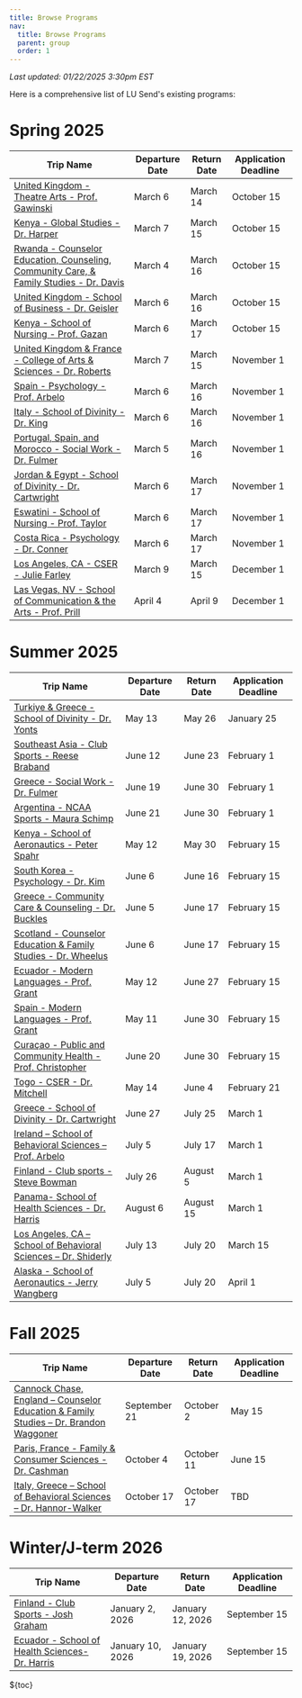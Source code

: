 ```yaml
---
title: Browse Programs
nav:
  title: Browse Programs
  parent: group
  order: 1
---
```

*Last updated: 01/22/2025 3:30pm EST*

Here is a comprehensive list of LU Send's existing programs:


# Spring 2025
| Trip Name                                                                                                                                                                                            | Departure Date  | Return Date  | Application Deadline     |
| ---------------------------------------------------------------------------------------------------------------------------------------------------------------------------------------------------- | --------------- | ------------ | ------------------------ |
| [United Kingdom - Theatre Arts - Prof. Gawinski](https://liberty-sa.terradotta.com/index.cfm?FuseAction=Programs.ViewProgram&Program_ID=12527)                                                       | March 6         | March 14     | October 15               |
| [Kenya - Global Studies - Dr. Harper](https://liberty-sa.terradotta.com/index.cfm?FuseAction=Programs.ViewProgram&Program_ID=12523)                                                                  | March 7         | March 15     | October 15               |
| [Rwanda - Counselor Education, Counseling, Community Care, & Family Studies - Dr. Davis](https://liberty-sa.terradotta.com/index.cfm?FuseAction=Programs.ViewProgram&Program_ID=12420)               | March 4         | March 16     | October 15               |
| [United Kingdom - School of Business - Dr. Geisler](https://liberty-sa.terradotta.com/index.cfm?FuseAction=Programs.ViewProgram&Program_ID=12528)                                                    | March 6         | March 16     | October 15               |
| [Kenya - School of Nursing - Prof. Gazan](https://liberty-sa.terradotta.com/index.cfm?FuseAction=Programs.ViewProgram&Program_ID=12408)                                                              | March 6         | March 17     | October 15               |
| [United Kingdom & France - College of Arts & Sciences - Dr. Roberts](https://liberty-sa.terradotta.com/index.cfm?FuseAction=Programs.ViewProgram&Program_ID=12504)                                   | March 7         | March 15     | November 1               |
| [Spain - Psychology - Prof. Arbelo](https://liberty-sa.terradotta.com/index.cfm?FuseAction=Programs.ViewProgram&Program_ID=12530)                                                                    | March 6         | March 16     | November 1               |
| [Italy - School of Divinity - Dr. King](https://liberty-sa.terradotta.com/index.cfm?FuseAction=Programs.ViewProgram&Program_ID=12531)                                                                | March 6         | March 16     | November 1               |
| [Portugal, Spain, and Morocco - Social Work - Dr. Fulmer](https://liberty-sa.terradotta.com/index.cfm?FuseAction=Programs.ViewProgram&Program_ID=12517)                                              | March 5         | March 16     | November 1               |
| [Jordan & Egypt - School of Divinity - Dr. Cartwright](https://liberty-sa.terradotta.com/index.cfm?FuseAction=Programs.ViewProgram&Program_ID=12516)                                                 | March 6         | March 17     | November 1               |
| [Eswatini - School of Nursing - Prof. Taylor](https://liberty-sa.terradotta.com/index.cfm?FuseAction=Programs.ViewProgram&Program_ID=12519)                                                          | March 6         | March 17     | November 1               |
| [Costa Rica - Psychology - Dr. Conner](https://liberty-sa.terradotta.com/index.cfm?FuseAction=Programs.ViewProgram&Program_ID=12444)                                                                 | March 6         | March 17     | November 1               |
| [Los Angeles, CA - CSER - Julie Farley](https://liberty-sa.terradotta.com/index.cfm?FuseAction=Programs.ViewProgram&Program_ID=12522)                                                                | March 9         | March 15     | December 1               |
| [Las Vegas, NV - School of Communication & the Arts - Prof. Prill](https://liberty-sa.terradotta.com/index.cfm?FuseAction=Programs.ViewProgram&Program_ID=12513)                                     | April 4         | April 9      | December 1               |


# Summer 2025
| Trip Name                                                                                                                                                                                            | Departure Date  | Return Date  | Application Deadline |
| ---------------------------------------------------------------------------------------------------------------------------------------------------------------------------------------------------- | --------------- | ------------ | -------------------- |
| [Turkiye & Greece  - School of Divinity - Dr. Yonts](https://liberty-sa.terradotta.com/index.cfm?FuseAction=Programs.ViewProgram&Program_ID=12468)                                                   | May 13          | May 26       | January 25           |
| [Southeast Asia - Club Sports - Reese Braband](https://liberty-sa.terradotta.com/index.cfm?FuseAction=Programs.ViewProgram&Program_ID=12538)                                                         | June 12         | June 23      | February 1           |
| [Greece - Social Work - Dr. Fulmer](https://liberty-sa.terradotta.com/index.cfm?FuseAction=Programs.ViewProgram&Program_ID=12535)                                                                    | June 19         | June 30      | February 1           |
| [Argentina - NCAA Sports - Maura Schimp](https://liberty-sa.terradotta.com/index.cfm?FuseAction=Programs.ViewProgram&Program_ID=12548)                                                               | June 21         | June 30      | February 1           |
| [Kenya - School of Aeronautics - Peter Spahr](https://liberty-sa.terradotta.com/index.cfm?FuseAction=Programs.ViewProgram&Program_ID=11969)                                                          | May 12          | May 30       | February 15          |
| [South Korea - Psychology - Dr. Kim](https://liberty-sa.terradotta.com/index.cfm?FuseAction=Programs.ViewProgram&Program_ID=12229)                                                                   | June 6          | June 16      | February 15          |
| [Greece - Community Care & Counseling - Dr. Buckles ](https://liberty-sa.terradotta.com/index.cfm?FuseAction=Programs.ViewProgram&Program_ID=12532)                                                  | June 5          | June 17      | February 15          |
| [Scotland - Counselor Education & Family Studies - Dr. Wheelus](https://liberty-sa.terradotta.com/index.cfm?FuseAction=Programs.ViewProgram&Program_ID=12533)                                        | June 6          | June 17      | February 15          |
| [Ecuador - Modern Languages - Prof. Grant](https://liberty-sa.terradotta.com/index.cfm?FuseAction=Programs.ViewProgram&Program_ID=12097)                                                             | May 12          | June 27      | February 15          |
| [Spain - Modern Languages - Prof. Grant](https://liberty-sa.terradotta.com/index.cfm?FuseAction=Programs.ViewProgram&Program_ID=12537)                                                               | May 11          | June 30      | February 15          |
| [Curaçao  - Public and Community Health - Prof. Christopher](https://liberty-sa.terradotta.com/index.cfm?FuseAction=Programs.ViewProgram&Program_ID=12479)                                           | June 20         | June 30      | February 15          |
| [Togo - CSER - Dr. Mitchell](https://liberty-sa.terradotta.com/index.cfm?FuseAction=Programs.ViewProgram&Program_ID=12510)                                                                           | May 14          | June 4       | February 21          |
| [Greece - School of Divinity - Dr. Cartwright ](https://liberty-sa.terradotta.com/index.cfm?FuseAction=Programs.ViewProgram&Program_ID=12534)                                                        | June 27         | July 25      | March 1              |
| [Ireland – School of Behavioral Sciences – Prof. Arbelo](https://liberty-sa.terradotta.com/index.cfm?FuseAction=Programs.ViewProgram&Program_ID=12541)                                               | July 5          | July 17      | March 1              |
| [Finland - Club sports - Steve Bowman](https://liberty-sa.terradotta.com/index.cfm?FuseAction=Programs.ViewProgram&Program_ID=12549)                                                                 | July 26         | August 5     | March 1              |
| [Panama- School of Health Sciences - Dr. Harris](https://liberty-sa.terradotta.com/index.cfm?FuseAction=Programs.ViewProgram&Program_ID=12368)                                                       | August 6        | August 15    | March 1              |
| [Los Angeles, CA – School of Behavioral Sciences – Dr. Shiderly](https://liberty-sa.terradotta.com/index.cfm?FuseAction=Programs.ViewProgram&Program_ID=12545)                                       | July 13         | July 20      | March 15             |
| [Alaska - School of Aeronautics - Jerry Wangberg](https://liberty-sa.terradotta.com/index.cfm?FuseAction=Programs.ViewProgram&Program_ID=12486)                                                      | July 5          | July 20      | April 1              |


# Fall 2025
| Trip Name                                                                                                                                                                                            | Departure Date  | Return Date  | Application Deadline |
| ---------------------------------------------------------------------------------------------------------------------------------------------------------------------------------------------------- | --------------- | ------------ | -------------------- |
| [Cannock Chase, England – Counselor Education & Family Studies – Dr. Brandon Waggoner](# "Coming Soon!")                                                                                             | September 21    | October 2    | May 15               |
| [Paris, France - Family & Consumer Sciences - Dr. Cashman](https://liberty-sa.terradotta.com/index.cfm?FuseAction=Programs.ViewProgram&Program_ID=12506)                                             | October 4       | October 11   | June 15              |
| [Italy, Greece – School of Behavioral Sciences – Dr. Hannor-Walker](# "Coming Soon!")                                                                                                                | October 17      | October 17   | TBD                  |

# Winter/J-term 2026 
| Trip Name                                                                                                                                                                                            | Departure Date  | Return Date      | Application Deadline |
| ---------------------------------------------------------------------------------------------------------------------------------------------------------------------------------------------------- | --------------- | ---------------- | -------------------- |
| [Finland - Club Sports - Josh Graham](https://liberty-sa.terradotta.com/index.cfm?FuseAction=Programs.ViewProgram&Program_ID=12550)                                                                  | January 2, 2026 | January 12, 2026 | September 15         |
| [Ecuador - School of Health Sciences- Dr. Harris](# "Coming Soon!")                                                                                                                                  | January 10, 2026| January 19, 2026 | September 15         |

${toc}
